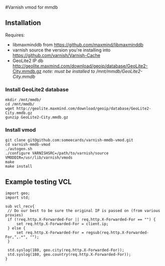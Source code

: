 #Varnish vmod for mmdb

## Installation
Requires:
 * libmaxminddb from https://github.com/maxmind/libmaxminddb
 * varnish source the version you're installing into https://github.com/varnish/Varnish-Cache
 * GeoLite2 IP db http://geolite.maxmind.com/download/geoip/database/GeoLite2-City.mmdb.gz *note: must be installed to /mnt/mmdb/GeoLite2-City.mmdb*

### Install GeoLite2 database
```
mkdir /mnt/mmdb/
cd /mnt/mmdb/
wget http://geolite.maxmind.com/download/geoip/database/GeoLite2-City.mmdb.gz
gunzip GeoLite2-City.mmdb.gz
```

### Install vmod
```
git clone git@github.com:someecards/varnish-mmdb-vmod.git
cd varnish-mmdb-vmod
./autogen.sh
./configure VARNISHSRC=/path/to/varnish/source VMODDIR=/usr/lib/varnish/vmods
make
make install
```

## Example testing VCL

```
import geo;
import std;

sub vcl_recv{
 // Do our best to be sure the original IP is passed on (from various proxies)
 if (!req.http.X-Forwarded-For || req.http.X-Forwarded-For == "") {
     set req.http.X-Forwarded-For = client.ip;
 } else {
     set req.http.X-Forwarded-For = regsub(req.http.X-Forwarded-For,",.*", "");
 }

 std.syslog(180, geo.city(req.http.X-Forwarded-For));
 std.syslog(180, geo.country(req.http.X-Forwarded-For));
}
```

